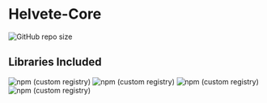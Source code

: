 # Helvete-Core
![GitHub repo size](https://img.shields.io/github/repo-size/Dani-Scopely/Helvete-Core) 

## Libraries Included
![npm (custom registry)](https://img.shields.io/npm/v/com.frozenbullets.helvete.besthttp/latest?label=BestHTTP&registry_uri=http%3A%2F%2Finfusos.com%3A4873) ![npm (custom registry)](https://img.shields.io/npm/v/com.frozenbullets.helvete.eventbus/latest?label=EventBus&registry_uri=http%3A%2F%2Finfusos.com%3A4873) ![npm (custom registry)](https://img.shields.io/npm/v/com.frozenbullets.helvete.pathfinding/latest?label=Pathfinding&registry_uri=http%3A%2F%2Finfusos.com%3A4873) ![npm (custom registry)](https://img.shields.io/npm/v/com.frozenbullets.helvete.dotween/latest?label=DoTween&registry_uri=http%3A%2F%2Finfusos.com%3A4873)

